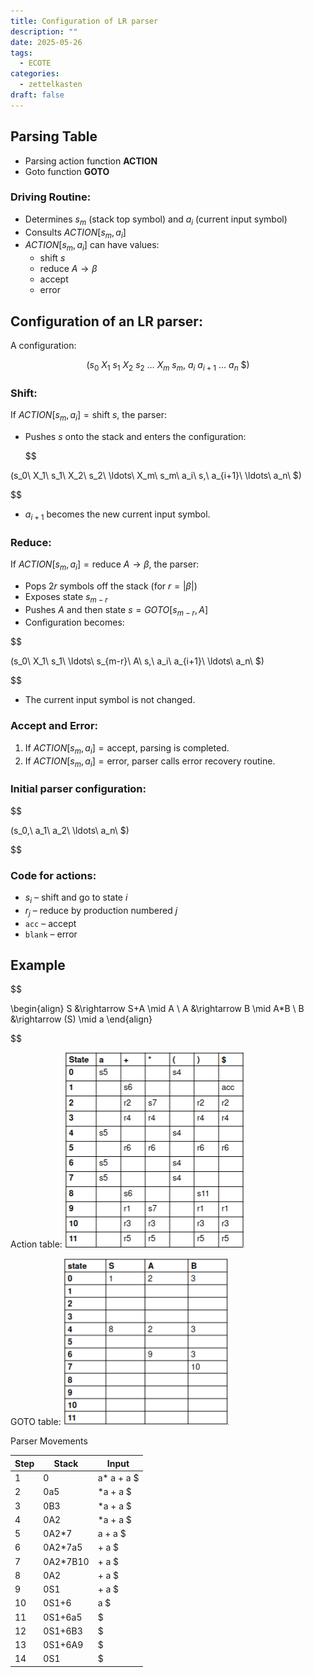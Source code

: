 ```yaml
---
title: Configuration of LR parser
description: ""
date: 2025-05-26
tags:
  - ECOTE
categories:
  - zettelkasten
draft: false
---
```


## Parsing Table

- Parsing action function **ACTION**
- Goto function **GOTO**

### Driving Routine:

- Determines $s_m$ (stack top symbol) and $a_i$ (current input symbol)
- Consults $ACTION[s_m, a_i]$
- $ACTION[s_m, a_i]$ can have values:
  - shift $s$
  - reduce $A \rightarrow \beta$
  - accept
  - error

## Configuration of an LR parser:

A configuration:

$$
(s_0\ X_1\ s_1\ X_2\ s_2\ \ldots\ X_m\ s_m,\ a_i\ a_{i+1}\ \ldots\ a_n\ \$)
$$

### Shift:

If $ACTION[s_m, a_i] = \text{shift } s$, the parser:
- Pushes $s$ onto the stack and enters the configuration:

  $$











(s_0\ X_1\ s_1\ X_2\ s_2\ \ldots\ X_m\ s_m\ a_i\ s,\ a_{i+1}\ \ldots\ a_n\ \$)

$$
- $a_{i+1}$ becomes the new current input symbol.

### Reduce:
If $ACTION[s_m, a_i] = \text{reduce } A \rightarrow \beta$, the parser:
- Pops $2r$ symbols off the stack (for $r = |\beta|$)
- Exposes state $s_{m-r}$
- Pushes $A$ and then state $s = GOTO[s_{m-r}, A]$
- Configuration becomes:
  
$$

(s_0\ X_1\ s_1\ \ldots\ s_{m-r}\ A\ s,\ a_i\ a_{i+1}\ \ldots\ a_n\ \$)

$$
- The current input symbol is not changed.

### Accept and Error:

1. If $ACTION[s_m, a_i] = \text{accept}$, parsing is completed.
2. If $ACTION[s_m, a_i] = \text{error}$, parser calls error recovery routine.

### Initial parser configuration:
$$

(s_0,\ a_1\ a_2\ \ldots\ a_n\ \$)

$$
### Code for actions:

- $s_i$ – shift and go to state $i$
- $r_j$ – reduce by production numbered $j$
- `acc` – accept
- `blank` – error

## Example
$$

\begin{align}
S &\rightarrow S+A \mid A \\
A &\rightarrow B \mid A*B \\
B &\rightarrow (S) \mid a
\end{align}

$$

Action table:
![](attachments/Pasted%20image%2020250526124224.png)

GOTO table:
![](attachments/Pasted%20image%2020250526124338.png)

Parser Movements

| Step | Stack    | Input      |
| ---- | -------- | ---------- |
| 1    | 0        | a* a + a $ |
| 2    | 0a5      | *a + a $   |
| 3    | 0B3      | *a + a $   |
| 4    | 0A2      | *a + a $   |
| 5    | 0A2*7    | a + a $    |
| 6    | 0A2*7a5  | + a $      |
| 7    | 0A2*7B10 | + a $      |
| 8    | 0A2      | + a $      |
| 9    | 0S1      | + a $      |
| 10   | 0S1+6    | a $        |
| 11   | 0S1+6a5  | $          |
| 12   | 0S1+6B3  | $          |
| 13   | 0S1+6A9  | $          |
| 14   | 0S1      | $          |
